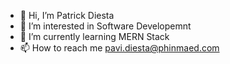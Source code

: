 - 👋 Hi, I’m Patrick Diesta
- 👀 I’m interested in Software Developemnt
- 🌱 I’m currently learning MERN Stack
- 📫 How to reach me pavi.diesta@phinmaed.com

